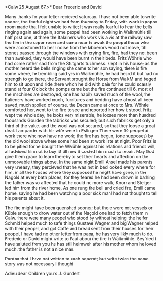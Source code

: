  <Calw 25 August 67.>*
Dear Frederic and David

Many thanks for your letter recieved saturday. I have not been able to write sooner, the fearful night we had from thursday to Friday, with work in papas room made that I felt unable to write; It was really fearful to hear the bells ringing again and again, some peopel had been working in Walkmühle till half past one, at three the Italainers who work vis a vis at the railway saw the fire in the upper room and came near to awak the peopel these who were accostomed to hear noise from the laboerors wood not move, till stones passed through the windows with crying fire, fire, had they not been than awaked, they would have been burnt in their beds. Fritz Wöhrle who had come rather sad from the Stutgarts tuchmess. slept in his house; as the mother heard the bells ringing she came to her son saying, there is fire some where, he trembling said yes in Walkmühle, he had heard it but had no strength to go there, the Servant brought the Horse from WalkM and beged him to sit upon and ride there which he did with pain for he could scarsly stand at four O'clock the pomps came but the fire continued till 6, most of the machines are destroyed, one has hapily saved much of the wool, the Italieners have worked much, furnitures and bedding have almost all been saved, much spoiled of course. the Decan came at once to Mrs. Wöhrle comforted her, went to the fire to see and reported her how it stood. Fritz wept the whole day, he looks very miserable, he looses more than hundred thousands Goulden the fabricks was secured; but such fabricks get only a third of the value. and the wool was not secured, so that they loose a great deal. Lamparder with his wife were in Eslingen There were 30 peopel at work there who now have no work; the fire has begun, (one supposes) by the old wool above where some had been at work late at night. Poor Fritz is to be pitied for he bought the WMühle against his relations and friends will, all advised him not to buy it! till now it costed him much to repair. May God give them grace to learn thereby to set their hearts and affection on the unmoovable things above. In the same night Emill Ansel made his parents very uneasy, they percieved that he was not in bed looked every where for him, in all the houses where they supposed he might have gone, in the Nagold at every bath places, for they feared he had been drown in bathing the father was so affected that he could no more walk, Knorr and Steiger led him from the river home, As one rung the bell and cried fire, Emill came home, saying he had been watching a poor sick man! had not thought to tell his parents about it.

The fire might have been quenshed sooner; but there were not vessels or Küble enough to drow water out of the Nagold one had to fetch them in Calw. there were many peopel who stood by without helping, the helfer Schmid helped much to safe things Gustave Wagner and big Wagner helped with their peopel, and got Caffe and bread sent from their houses for their peopel, 
I have had no other letter from papa, he has very likly much to do. Frederic or David might write to Paul about the fire in Walkmühle. Seyfried I have saluted from you he has still heimweh after his mother whom he loved much. the father is not a nice man.

Pardon that I have not written to each separat; but write twice the same story was not necessary I thought

Adieu dear Children
 yours J. Gundert
